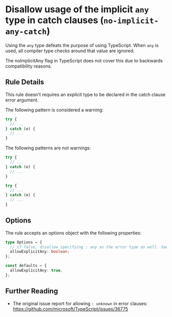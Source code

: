 # Disallow usage of the implicit `any` type in catch clauses (`no-implicit-any-catch`)

Using the `any` type defeats the purpose of using TypeScript.
When `any` is used, all compiler type checks around that value are ignored.

The noImplicitAny flag in TypeScript does not cover this due to backwards compatibility reasons.

## Rule Details

This rule doesn't requires an explicit type to be declared in the catch clause error argument.

The following pattern is considered a warning:

```ts
try {
  // ...
} catch (e) {
  // ...
}
```

The following patterns are not warnings:

```ts
try {
  // ...
} catch (e) {
  // ...
}
```

```ts
try {
  // ...
} catch (e) {
  // ...
}
```

## Options

The rule accepts an options object with the following properties:

```ts
type Options = {
  // if false, disallow specifying : any as the error type as well. See also `no-explicit-any`
  allowExplicitAny: boolean;
};

const defaults = {
  allowExplicitAny: true,
};
```

## Further Reading

- The original issue report for allowing `: unknown` in error clauses: https://github.com/microsoft/TypeScript/issues/36775
